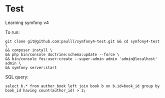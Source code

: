 # Test
Learning symfony v4

To run:
```
git clone git@github.com:paulll/symfony4-test.git && cd symfony4-test \
&& composer install \
&& php bin/console doctrine:schema:update --force \
&& bin/console fos:user:create --super-admin admin 'admin@localhost' admin \
&& symfony server:start 
```

SQL query:
```
select b.* from author_book left join book b on b.id=book_id group by book_id having count(author_id) > 2;
```
